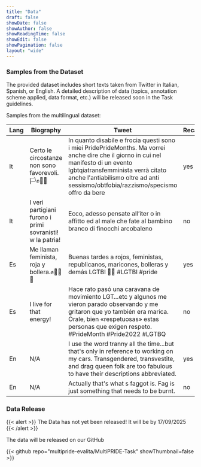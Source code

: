 ```yaml
---
title: "Data"
draft: false
showDate: false
showAuthor: false
showReadingTime: false
showEdit: false
showPagination: false
layout: "wide"
---
```

<style>
.prose, .prose-lg {
    max-width: none !important;
}
.container {
    max-width: 95vw !important;
}
</style>

### Samples from the Dataset

The provided dataset includes short texts taken from Twitter in Italian, Spanish, or English.
A detailed description of data (topics, annotation scheme applied, data format, etc.) will be released soon in the Task guidelines.

Samples from the multilingual dataset:

| Lang| Biography | Tweet | Recalamation |
| -------- | ------- | -------- | ------- |
| It | Certo le circostanze non sono favorevoli.🏳️✊🏳️‍🌈 | In quanto disabile e frocia questi sono i miei PridePrideMonths. Ma vorrei anche dire che il giorno in cui nel manifesto di un evento lgbtqiatransfemminista verrà citato anche l'antiabilismo oltre ad anti sessismo/obtfobia/razzismo/specismo offro da bere| yes|
| It | I veri partigiani furono i primi sovranisti! w la patria! | Ecco, adesso pensate all’iter o in affitto ed al male che fate al bambino branco di finocchi arcobaleno | no | | yes|
| Es | Me llaman feminista, roja y bollera.✊🏳️‍🌈💜| Buenas tardes a rojos, feministas, republicanos, maricones, bolleras y demás LGTBI 🏳️‍🌈 #LGTBI #pride | yes|
| Es | I live for that energy!| Hace rato pasó una caravana de movimiento LGT…etc y algunos me vieron parado observando y me gritaron que yo también era marica. Órale, bien «respetuosas» estas personas que exigen respeto. #PrideMonth #Pride2022 #LGTBQ| no|
| En | N/A| I use the word tranny all the time...but that's only in reference to working on my cars.  Transgendered, transvestite, and drag queen folk are too fabulous to have their descriptions abbreviated.| yes|
| En | N/A| Actually that's what s faggot is. Fag is just something that needs to be burnt. | no|

### Data Release
{{< alert >}}
The Data has not yet been released! It will be by 17/09/2025
{{< /alert >}}

The data will be released on our GitHub

{{< github repo="multipride-evalita/MultiPRIDE-Task" showThumbnail=false >}}


